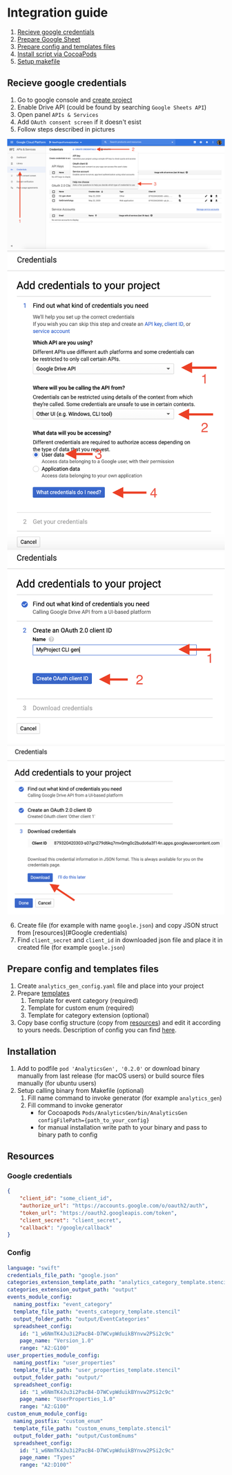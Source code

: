# Integration guide

1. [Recieve google credentials](#Recieve-google-credentials)
2. [Prepare Google Sheet](spreadsheet.md)
3. [Prepare config and templates files](#Prepare-config-and-templates-files)
4. [Install script via CocoaPods](#Install-script-via-CocoaPods)
5. [Setup makefile](#Setup-makefile)

## Recieve google credentials

1. Go to google console and [create project](https://console.cloud.google.com/projectcreate)
2. Enable Drive API (could be found by searching `Google Sheets API`)
3. Open panel `APIs & Services`
4. Add `OAuth consent screen` if it doesn't esist
5. Follow steps described in pictures

![Integration step 1](../Resources/integration/integration_1.png)
![Integration step 2](../Resources/integration/integration_2.png)
![Integration step 3](../Resources/integration/integration_3.png)
![Integration step 4](../Resources/integration/integration_4.png)

6. Create file (for example with name `google.json`) and copy JSON struct from [resources](#Google credentials)
7. Find `client_secret` and `client_id` in downloaded json file and place it in created file (for example `google.json`)

## Prepare config and templates files

1. Create `analytics_gen_config.yaml` file and place into your project
2. Prepare [templates](templates.md)
    1. Template for event category (required)
    2. Template for custom enum (required)
    3. Template for category extension (optional)
3. Copy base config structure (copy from [resources](#Config)) and edit it according to yours needs. Description of config you can find [here](config.md).

## Installation

1. Add to podfile `pod 'AnalyticsGen', '0.2.0'` or download binary manually from last release (for macOS users) or build source files manually (for ubuntu users)
2. Setup calling binary from Makefile (optional)
    1. Fill name command to invoke generator (for example `analytics_gen`)
    2. Fill command to invoke generator
        - for Cocoapods `Pods/AnalyticsGen/bin/AnalyticsGen configFilePath={path_to_your_config}`
        - for manual installation write path to your binary and pass to binary path to config

## Resources

### Google credentials

```json
{
    "client_id": "some_client_id",
    "authorize_url": "https://accounts.google.com/o/oauth2/auth",
    "token_url": "https://oauth2.googleapis.com/token",
    "client_secret": "client_secret",
    "callback": "/google/callback"
}
```

### Config

```yaml
language: "swift"
credentials_file_path: "google.json"
categories_extension_template_path: "analytics_category_template.stencil"
categories_extension_output_path: "output"
events_module_config:
  naming_postfix: "event_category"
  template_file_path: "events_category_template.stencil"
  output_folder_path: "output/EventCategories"
  spreadsheet_config:
    id: "1_w6NmTK4Ju3i2PacB4-D7WCvpWduikBYnvw2PSi2c9c"
    page_name: "Version_1.0"
    range: "A2:G100"
user_properties_module_config:
  naming_postfix: "user_properties"
  template_file_path: "user_properties_template.stencil"
  output_folder_path: "output/"
  spreadsheet_config:
    id: "1_w6NmTK4Ju3i2PacB4-D7WCvpWduikBYnvw2PSi2c9c"
    page_name: "UserProperties_1.0"
    range: "A2:G100"
custom_enum_module_config:
  naming_postfix: "custom_enum"
  template_file_path: "custom_enums_template.stencil"
  output_folder_path: "output/CustomEnums"
  spreadsheet_config:
    id: "1_w6NmTK4Ju3i2PacB4-D7WCvpWduikBYnvw2PSi2c9c"
    page_name: "Types"
    range: "A2:D100"`
```
